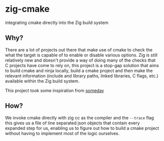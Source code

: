 
# zig-cmake

integrating cmake directly into the Zig build system

## Why?

There are a lot of projects out there that make use of cmake to check the what the target is capable of to enable or disable various options.
Zig is still relatively new and doesn't provide a way of doing many of the checks that C projects have come to rely on, this project is a stop-gap solution that aims to build cmake and ninja locally, build a cmake project and then make the relevant information (include and library paths, linked libraries, C flags, etc.) available within the Zig build system.

This project took some inspiration from [someday](https://github.com/vspefs/someday-dev)

## How?
We invoke cmake directly with zig cc as the compiler and the `--trace` flag
this gives us a file of line separated json objects that contain every expanded step for us, enabling us to figure out how to build a cmake project without having to implement most of the logic ourselves.
 